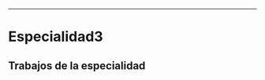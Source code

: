 -----------------------------
# Especialidad3
Trabajos de la especialidad 
-----------------------------

